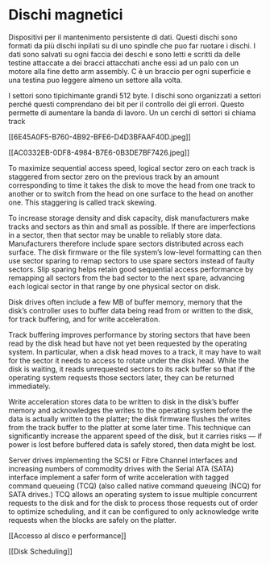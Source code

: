 # Dischi magnetici

Dispositivi per il mantenimento persistente di dati. Questi dischi sono formati da più dischi inpilati su di uno spindle che puo far ruotare i dischi. I dati sono salvati su ogni faccia dei deschi e sono letti e scritti da delle testine attaccate a dei bracci attacchati anche essi ad un palo con un motore alla fine detto arm assembly. C è un braccio per ogni superficie e una testina puo leggere almeno un settore alla volta.

 I settori sono tipichimante grandi 512 byte. I dischi sono organizzati a settori perché questi comprendano dei bit per il controllo dei gli errori. Questo permette di aumentare la banda di lavoro. Un un cerchi di settori si chiama track

[[6E45A0F5-B760-4B92-BFE6-D4D3BFAAF40D.jpeg]]

[[AC0332EB-0DF8-4984-B7E6-0B3DE7BF7426.jpeg]]

To maximize sequential access speed, logical sector zero on each track is staggered from sector zero on the previous track by an amount corresponding to time it takes the disk to move the head from one track to another or to switch from the head on one surface to the head on another one. This staggering is called track skewing.

To increase storage density and disk capacity, disk manufacturers make tracks and sectors as thin and small as possible. If there are imperfections in a sector, then that sector may be unable to reliably store data. Manufacturers therefore include spare sectors distributed across each surface. The disk firmware or the file system’s low-level formatting can then use sector sparing to remap sectors to use spare sectors instead of faulty sectors. Slip sparing helps retain good sequential access performance by remapping all sectors from the bad sector to the next spare, advancing each logical sector in that range by one physical sector on disk.

Disk drives often include a few MB of buffer memory, memory that the disk’s controller uses to buffer data being read from or written to the disk, for track buffering, and for write acceleration.

Track buffering improves performance by storing sectors that have been read by the disk head but have not yet been requested by the operating system. In particular, when a disk head moves to a track, it may have to wait for the sector it needs to access to rotate under the disk head. While the disk is waiting, it reads unrequested sectors to its rack buffer so that if the operating system requests those sectors later, they can be returned immediately.

Write acceleration stores data to be written to disk in the disk’s buffer memory and acknowledges the writes to the operating system before the data is actually written to the platter; the disk firmware flushes the writes from the track buffer to the platter at some later time. This technique can significantly increase the apparent speed of the disk, but it carries risks — if power is lost before buffered data is safely stored, then data might be lost.

Server drives implementing the SCSI or Fibre Channel interfaces and increasing numbers of commodity drives with the Serial ATA (SATA) interface implement a safer form of write acceleration with tagged command queueing (TCQ) (also called native command queueing (NCQ) for SATA drives.) TCQ allows an operating system to issue multiple concurrent requests to the disk and for the disk to process those requests out of order to optimize scheduling, and it can be configured to only acknowledge write requests when the blocks are safely on the platter.

[[Accesso al disco e performance]]

[[Disk Scheduling]]
